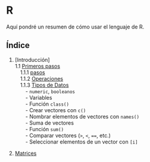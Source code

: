 # R

Aquí pondré un resumen de cómo usar el lenguaje de R.

## Índice

1. [Introducción]  
   1.1 [Primeros pasos](#Primeros_Pasos)  
   &emsp;1.1.1 [pasos](#Primeros_Pasos.ipynb)  
   &emsp;1.1.2 [Operaciones](#operaciones)  
   &emsp;1.1.3 [Tipos de Datos](#tipos-de-datos)  
   &emsp;&emsp;- `numeric`, `booleanos`  
   &emsp;&emsp;- Variables  
   &emsp;&emsp;- Función `class()`  
   &emsp;&emsp;- Crear vectores con `c()`  
   &emsp;&emsp;- Nombrar elementos de vectores con `names()`  
   &emsp;&emsp;- Suma de vectores  
   &emsp;&emsp;- Función `sum()`  
   &emsp;&emsp;- Comparar vectores (`>`, `<`, `==`, etc.)  
   &emsp;&emsp;- Seleccionar elementos de un vector con `[i]`  

2. [Matrices](#matrices)

